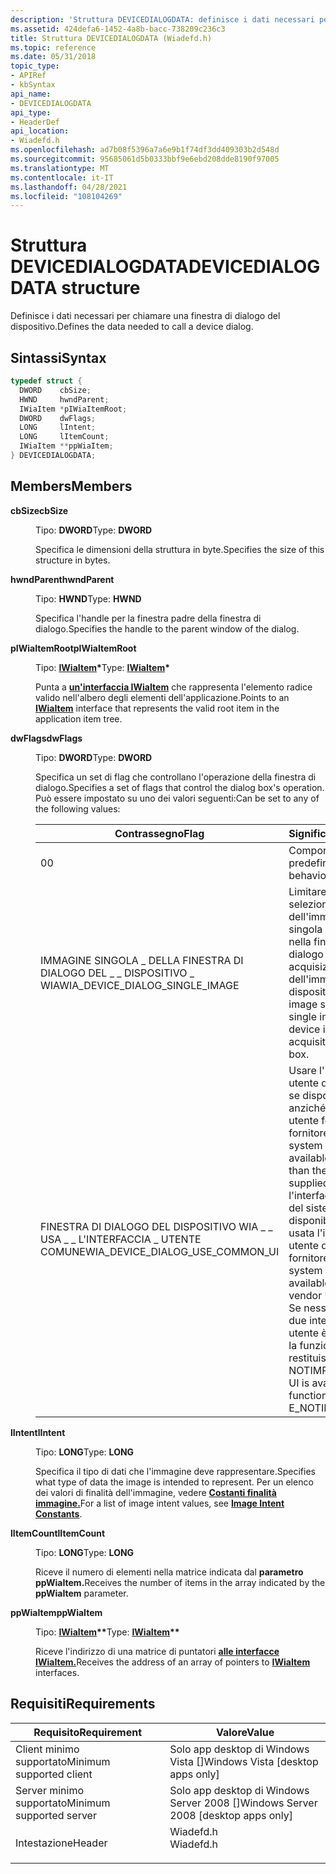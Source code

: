 ```yaml
---
description: 'Struttura DEVICEDIALOGDATA: definisce i dati necessari per chiamare un dialogo del dispositivo.'
ms.assetid: 424defa6-1452-4a8b-bacc-738209c236c3
title: Struttura DEVICEDIALOGDATA (Wiadefd.h)
ms.topic: reference
ms.date: 05/31/2018
topic_type:
- APIRef
- kbSyntax
api_name:
- DEVICEDIALOGDATA
api_type:
- HeaderDef
api_location:
- Wiadefd.h
ms.openlocfilehash: ad7b08f5396a7a6e9b1f74df3dd409303b2d548d
ms.sourcegitcommit: 95685061d5b0333bbf9e6ebd208dde8190f97005
ms.translationtype: MT
ms.contentlocale: it-IT
ms.lasthandoff: 04/28/2021
ms.locfileid: "108104269"
---
```

# <a name="devicedialogdata-structure"></a><span data-ttu-id="3777d-103">Struttura DEVICEDIALOGDATA</span><span class="sxs-lookup"><span data-stu-id="3777d-103">DEVICEDIALOGDATA structure</span></span>

<span data-ttu-id="3777d-104">Definisce i dati necessari per chiamare una finestra di dialogo del dispositivo.</span><span class="sxs-lookup"><span data-stu-id="3777d-104">Defines the data needed to call a device dialog.</span></span>

## <a name="syntax"></a><span data-ttu-id="3777d-105">Sintassi</span><span class="sxs-lookup"><span data-stu-id="3777d-105">Syntax</span></span>


```C++
typedef struct {
  DWORD    cbSize;
  HWND     hwndParent;
  IWiaItem *pIWiaItemRoot;
  DWORD    dwFlags;
  LONG     lIntent;
  LONG     lItemCount;
  IWiaItem **ppWiaItem;
} DEVICEDIALOGDATA;
```



## <a name="members"></a><span data-ttu-id="3777d-106">Members</span><span class="sxs-lookup"><span data-stu-id="3777d-106">Members</span></span>

<dl> <dt>

<span data-ttu-id="3777d-107">**cbSize**</span><span class="sxs-lookup"><span data-stu-id="3777d-107">**cbSize**</span></span>
</dt> <dd>

<span data-ttu-id="3777d-108">Tipo: **DWORD**</span><span class="sxs-lookup"><span data-stu-id="3777d-108">Type: **DWORD**</span></span>

</dd> <dd>

<span data-ttu-id="3777d-109">Specifica le dimensioni della struttura in byte.</span><span class="sxs-lookup"><span data-stu-id="3777d-109">Specifies the size of this structure in bytes.</span></span>

</dd> <dt>

<span data-ttu-id="3777d-110">**hwndParent**</span><span class="sxs-lookup"><span data-stu-id="3777d-110">**hwndParent**</span></span>
</dt> <dd>

<span data-ttu-id="3777d-111">Tipo: **HWND**</span><span class="sxs-lookup"><span data-stu-id="3777d-111">Type: **HWND**</span></span>

</dd> <dd>

<span data-ttu-id="3777d-112">Specifica l'handle per la finestra padre della finestra di dialogo.</span><span class="sxs-lookup"><span data-stu-id="3777d-112">Specifies the handle to the parent window of the dialog.</span></span>

</dd> <dt>

<span data-ttu-id="3777d-113">**pIWiaItemRoot**</span><span class="sxs-lookup"><span data-stu-id="3777d-113">**pIWiaItemRoot**</span></span>
</dt> <dd>

<span data-ttu-id="3777d-114">Tipo: **[ **IWiaItem**](/windows/desktop/api/wia_xp/nn-wia_xp-iwiaitem)\***</span><span class="sxs-lookup"><span data-stu-id="3777d-114">Type: **[**IWiaItem**](/windows/desktop/api/wia_xp/nn-wia_xp-iwiaitem)\***</span></span>

</dd> <dd>

<span data-ttu-id="3777d-115">Punta a [**un'interfaccia IWiaItem**](/windows/desktop/api/wia_xp/nn-wia_xp-iwiaitem) che rappresenta l'elemento radice valido nell'albero degli elementi dell'applicazione.</span><span class="sxs-lookup"><span data-stu-id="3777d-115">Points to an [**IWiaItem**](/windows/desktop/api/wia_xp/nn-wia_xp-iwiaitem) interface that represents the valid root item in the application item tree.</span></span>

</dd> <dt>

<span data-ttu-id="3777d-116">**dwFlags**</span><span class="sxs-lookup"><span data-stu-id="3777d-116">**dwFlags**</span></span>
</dt> <dd>

<span data-ttu-id="3777d-117">Tipo: **DWORD**</span><span class="sxs-lookup"><span data-stu-id="3777d-117">Type: **DWORD**</span></span>

</dd> <dd>

<span data-ttu-id="3777d-118">Specifica un set di flag che controllano l'operazione della finestra di dialogo.</span><span class="sxs-lookup"><span data-stu-id="3777d-118">Specifies a set of flags that control the dialog box's operation.</span></span> <span data-ttu-id="3777d-119">Può essere impostato su uno dei valori seguenti:</span><span class="sxs-lookup"><span data-stu-id="3777d-119">Can be set to any of the following values:</span></span>



| <span data-ttu-id="3777d-120">Contrassegno</span><span class="sxs-lookup"><span data-stu-id="3777d-120">Flag</span></span>                                 | <span data-ttu-id="3777d-121">Significato</span><span class="sxs-lookup"><span data-stu-id="3777d-121">Meaning</span></span>                                                                                                                                                                                     |
|--------------------------------------|---------------------------------------------------------------------------------------------------------------------------------------------------------------------------------------------|
| <span data-ttu-id="3777d-122">0</span><span class="sxs-lookup"><span data-stu-id="3777d-122">0</span></span>                                    | <span data-ttu-id="3777d-123">Comportamento predefinito.</span><span class="sxs-lookup"><span data-stu-id="3777d-123">Default behavior.</span></span>                                                                                                                                                                           |
| <span data-ttu-id="3777d-124">IMMAGINE SINGOLA \_ DELLA FINESTRA DI DIALOGO DEL \_ \_ DISPOSITIVO \_ WIA</span><span class="sxs-lookup"><span data-stu-id="3777d-124">WIA\_DEVICE\_DIALOG\_SINGLE\_IMAGE</span></span>   | <span data-ttu-id="3777d-125">Limitare la selezione dell'immagine a una singola immagine nella finestra di dialogo di acquisizione dell'immagine del dispositivo.</span><span class="sxs-lookup"><span data-stu-id="3777d-125">Restrict image selection to a single image in the device image acquisition dialog box.</span></span>                                                                                                      |
| <span data-ttu-id="3777d-126">FINESTRA DI DIALOGO DEL DISPOSITIVO WIA \_ \_ USA \_ \_ L'INTERFACCIA \_ UTENTE COMUNE</span><span class="sxs-lookup"><span data-stu-id="3777d-126">WIA\_DEVICE\_DIALOG\_USE\_COMMON\_UI</span></span> | <span data-ttu-id="3777d-127">Usare l'interfaccia utente di sistema, se disponibile, anziché l'interfaccia utente fornita dal fornitore.</span><span class="sxs-lookup"><span data-stu-id="3777d-127">Use the system UI, if available, rather than the vendor-supplied UI.</span></span> <span data-ttu-id="3777d-128">Se l'interfaccia utente del sistema non è disponibile, viene usata l'interfaccia utente del fornitore.</span><span class="sxs-lookup"><span data-stu-id="3777d-128">If the system UI is not available, the vendor UI is used.</span></span> <span data-ttu-id="3777d-129">Se nessuna delle due interfaccia utente è disponibile, la funzione restituisce E \_ NOTIMPL.</span><span class="sxs-lookup"><span data-stu-id="3777d-129">If neither UI is available, the function returns E\_NOTIMPL.</span></span> |



 

</dd> <dt>

<span data-ttu-id="3777d-130">**lIntent**</span><span class="sxs-lookup"><span data-stu-id="3777d-130">**lIntent**</span></span>
</dt> <dd>

<span data-ttu-id="3777d-131">Tipo: **LONG**</span><span class="sxs-lookup"><span data-stu-id="3777d-131">Type: **LONG**</span></span>

</dd> <dd>

<span data-ttu-id="3777d-132">Specifica il tipo di dati che l'immagine deve rappresentare.</span><span class="sxs-lookup"><span data-stu-id="3777d-132">Specifies what type of data the image is intended to represent.</span></span> <span data-ttu-id="3777d-133">Per un elenco dei valori di finalità dell'immagine, vedere [**Costanti finalità immagine.**](-wia-imageintentconstants.md)</span><span class="sxs-lookup"><span data-stu-id="3777d-133">For a list of image intent values, see [**Image Intent Constants**](-wia-imageintentconstants.md).</span></span>

</dd> <dt>

<span data-ttu-id="3777d-134">**lItemCount**</span><span class="sxs-lookup"><span data-stu-id="3777d-134">**lItemCount**</span></span>
</dt> <dd>

<span data-ttu-id="3777d-135">Tipo: **LONG**</span><span class="sxs-lookup"><span data-stu-id="3777d-135">Type: **LONG**</span></span>

</dd> <dd>

<span data-ttu-id="3777d-136">Riceve il numero di elementi nella matrice indicata dal **parametro ppWiaItem.**</span><span class="sxs-lookup"><span data-stu-id="3777d-136">Receives the number of items in the array indicated by the **ppWiaItem** parameter.</span></span>

</dd> <dt>

<span data-ttu-id="3777d-137">**ppWiaItem**</span><span class="sxs-lookup"><span data-stu-id="3777d-137">**ppWiaItem**</span></span>
</dt> <dd>

<span data-ttu-id="3777d-138">Tipo: **[ **IWiaItem**](/windows/desktop/api/wia_xp/nn-wia_xp-iwiaitem)\*\***</span><span class="sxs-lookup"><span data-stu-id="3777d-138">Type: **[**IWiaItem**](/windows/desktop/api/wia_xp/nn-wia_xp-iwiaitem)\*\***</span></span>

</dd> <dd>

<span data-ttu-id="3777d-139">Riceve l'indirizzo di una matrice di puntatori [**alle interfacce IWiaItem.**](/windows/desktop/api/wia_xp/nn-wia_xp-iwiaitem)</span><span class="sxs-lookup"><span data-stu-id="3777d-139">Receives the address of an array of pointers to [**IWiaItem**](/windows/desktop/api/wia_xp/nn-wia_xp-iwiaitem) interfaces.</span></span>

</dd> </dl>

## <a name="requirements"></a><span data-ttu-id="3777d-140">Requisiti</span><span class="sxs-lookup"><span data-stu-id="3777d-140">Requirements</span></span>



| <span data-ttu-id="3777d-141">Requisito</span><span class="sxs-lookup"><span data-stu-id="3777d-141">Requirement</span></span> | <span data-ttu-id="3777d-142">Valore</span><span class="sxs-lookup"><span data-stu-id="3777d-142">Value</span></span> |
|-------------------------------------|--------------------------------------------------------------------------------------|
| <span data-ttu-id="3777d-143">Client minimo supportato</span><span class="sxs-lookup"><span data-stu-id="3777d-143">Minimum supported client</span></span><br/> | <span data-ttu-id="3777d-144">Solo app desktop di Windows Vista \[\]</span><span class="sxs-lookup"><span data-stu-id="3777d-144">Windows Vista \[desktop apps only\]</span></span><br/>                                       |
| <span data-ttu-id="3777d-145">Server minimo supportato</span><span class="sxs-lookup"><span data-stu-id="3777d-145">Minimum supported server</span></span><br/> | <span data-ttu-id="3777d-146">Solo app desktop di Windows Server 2008 \[\]</span><span class="sxs-lookup"><span data-stu-id="3777d-146">Windows Server 2008 \[desktop apps only\]</span></span><br/>                                 |
| <span data-ttu-id="3777d-147">Intestazione</span><span class="sxs-lookup"><span data-stu-id="3777d-147">Header</span></span><br/>                   | <dl> <span data-ttu-id="3777d-148"><dt>Wiadefd.h</dt></span><span class="sxs-lookup"><span data-stu-id="3777d-148"><dt>Wiadefd.h</dt></span></span> </dl> |



 

 




